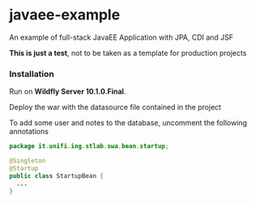 # javaee-example
An example of full-stack JavaEE Application with JPA, CDI and JSF

**This is just a test**, not to be taken as a template for production projects

### Installation

Run on **Wildfly Server 10.1.0.Final**.

Deploy the war with the datasource file contained in the project

To add some user and notes to the database, uncomment the following annotations
```Java
package it.unifi.ing.stlab.swa.bean.startup;

@Singleton
@Startup
public class StartupBean {
  ...
}
```
